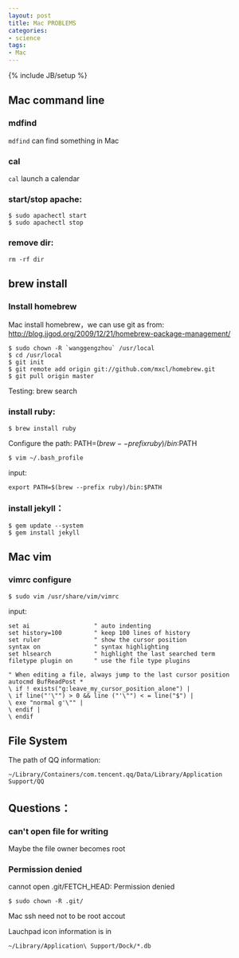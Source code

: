 ```yaml
---
layout: post
title: Mac PROBLEMS
categories:
- science
tags:
- Mac
---
```

{% include JB/setup %}

## Mac command line

### mdfind
`mdfind` can find something in Mac

### cal
`cal` launch a calendar

### start/stop apache:

    $ sudo apachectl start
    $ sudo apachectl stop

### remove dir:
`rm -rf dir`

## brew install

### Install homebrew

Mac install homebrew，we can use git as from: <http://blog.jjgod.org/2009/12/21/homebrew-package-management/>
    
    $ sudo chown -R `wanggengzhou` /usr/local
    $ cd /usr/local
    $ git init
    $ git remote add origin git://github.com/mxcl/homebrew.git
    $ git pull origin master

Testing: brew search

### install ruby:

    $ brew install ruby

Configure the path: PATH=$(brew --prefix ruby)/bin:$PATH

    $ vim ~/.bash_profile

input: 

    export PATH=$(brew --prefix ruby)/bin:$PATH

### install jekyll：

    $ gem update --system
    $ gem install jekyll

## Mac vim

### vimrc configure

    $ sudo vim /usr/share/vim/vimrc

input: 

    set ai                  " auto indenting
    set history=100         " keep 100 lines of history
    set ruler               " show the cursor position
    syntax on               " syntax highlighting
    set hlsearch            " highlight the last searched term
    filetype plugin on      " use the file type plugins

    " When editing a file, always jump to the last cursor position
    autocmd BufReadPost *
    \ if ! exists("g:leave_my_cursor_position_alone") |
    \ if line("'\"") > 0 && line ("'\"") < = line("$") |
    \ exe "normal g'\"" |
    \ endif |
    \ endif


## File System
The path of QQ information: 

    ~/Library/Containers/com.tencent.qq/Data/Library/Application Support/QQ


## Questions：

### can't open file for writing
Maybe the file owner becomes root


### Permission denied
cannot open .git/FETCH_HEAD: Permission denied

    $ sudo chown -R .git/

Mac ssh need not to be root accout


Lauchpad icon information is in 

    ~/Library/Application\ Support/Dock/*.db
